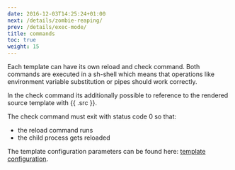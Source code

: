 ```yaml
---
date: 2016-12-03T14:25:24+01:00
next: /details/zombie-reaping/
prev: /details/exec-mode/
title: commands
toc: true
weight: 15
---
```


Each template can have its own reload and check command. Both commands are executed in a sh-shell which means that operations like environment variable substitution or pipes should work correctly.

In the check command its additionally possible to reference to the rendered source template with {{ .src }}.

The check command must exit with status code 0 so that:

  - the reload command runs
  - the child process gets reloaded

The template configuration parameters can be found here: [template configuration](/config/configuration-options/#template-configuration-options).
